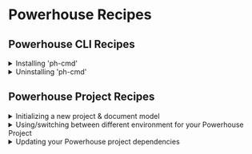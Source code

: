 # Powerhouse Recipes

## Powerhouse CLI Recipes

<details>
<summary>Installing 'ph-cmd'</summary>

# How to Install Powerhouse CLI

## Problem Statement
You need to install the Powerhouse CLI (`ph-cmd`) to create and manage Powerhouse projects.

## Prerequisites
- Node.js installed
- pnpm package manager installed
- Terminal or command prompt access

## Solution

### Step 1: Install the CLI globally
```bash
pnpm install -g ph-cmd
```

### Step 2: Verify the installation
```bash
ph-cmd --version
```

### Optional: Install specific versions
```bash
# For the staging version
pnpm install -g ph-cmd@staging

# For a specific version
pnpm install -g ph-cmd@<version>
```

## Expected Outcome
- Powerhouse CLI (`ph-cmd`) installed globally on your system
- Access to all Powerhouse CLI commands for project creation and management

## Common Issues and Solutions
- Issue: Permission errors during installation
  - Solution: Use `sudo` on Unix-based systems or run as administrator on Windows
- Issue: Version conflicts
  - Solution: Clean your system using the uninstallation recipe before installing a new version

## Related Recipes
- Uninstalling 'ph-cmd'
- Creating a New Document Model
- Initializing a Powerhouse Project

## Further Reading
- [Powerhouse Builder Tools](/docs/academy/Create/BuilderTools)
</details>

<details>
<summary>Uninstalling 'ph-cmd'</summary>

# How to Uninstall Powerhouse CLI

## Problem Statement
You want to start from a clean install with the Powerhouse CLI

## Prerequisites
- Powerhouse CLI (`ph-cmd`) installed
- A terminal or IDE

## Solution

### Step 1: Uninstall `ph-cmd`
```bash
pnpm uninstall -g ph-cmd   
```

### Step 2: Remove the global setups folder 
```bash
rm -rf ~/.ph 
```

## Expected Outcome
- Your system should now be clean from the Powerhouse CLI

## Common Issues and Solutions
- Issue: Version is out of date 
  - Solution: Uninstall and reinstall the Powerhouse CLI

## Related Recipes
- TBD/WIP

## Further Reading
- [Powerhouse Builder Tools](/docs/academy/Create/BuilderTools)
- [Create A New Powerhouse Project](/docs/academy/Create/ToDoList/CreateNewPowerhouseProject)
</details>

## Powerhouse Project Recipes

<details>
<summary>Initializing a new project & document model</summary>

# How to Initialize a new project and document model

## Problem Statement
You need to create a new, empty document model within a Powerhouse project using the local Connect application (Studio mode) to represent a worklfow of business process.

## Prerequisites
- Powerhouse CLI (`ph-cmd`) installed
- A Powerhouse project initialized (see [Initializing a Powerhouse Project Recipe](#powerhouse-cli-recipes)) or follow Step 1 & 2 below.
- Access to a terminal or command prompt
- A web browser

## Solution

### Step 1: Initialize a Powerhouse Project (if needed)
If you haven't already, create a new Powerhouse project:
```bash
ph init
# Follow the prompts to name your project
```

### Step 2: Navigate to Project Directory
Change your current directory to the newly created project folder:
```bash
cd <yourprojectname>
```

### Step 3: Start the Local Connect Application
Run the `connect` command to start the local development environment:
```bash
ph connect
```
Wait for the output indicating the server is running (e.g., `Local: http://localhost:3000/`).

### Step 4: Open Connect in Browser
A browser window should open automatically to `http://localhost:3000/`. If not, navigate there manually.

### Step 5: Access Your Local Drive
Click on your local drive displayed on the Connect interface.

### Step 6: Create the Document Model
In the "New Document" section at the bottom of the page, click the `DocumentModel` button.

## Expected Outcome
- An empty document model is created and opened in the Document Model Editor within the Connect application.
- You are ready to start defining the schema and logic for your new model.

## Common Issues and Solutions
- Issue: `ph connect` command fails.
  - Solution: Ensure `ph-cmd` is installed correctly (`ph-cmd --version`). Check for port conflicts if `3000` is already in use. Make sure you are inside the project directory created by `ph init`.
- Issue: Browser window doesn't open automatically.
  - Solution: Manually open `http://localhost:3000/` in your browser.
- Issue: Cannot find the `DocumentModel` button.
  - Solution: Ensure you have navigated into your local drive within the Connect application first.

## Related Recipes
- Initializing a Powerhouse Project (Covered in Powerhouse CLI Recipes)
- Designing a Document Model Schema (WIP)
- Implementing Document Model Reducers (WIP)

## Further Reading
- [Domain Modeling Guide](/docs/domain-modeling)
- [GraphQL Schema Best Practices](/docs/academy/WorkWithData/GraphQLAtPowerhouse)
</details>

<details>
<summary>Using/switching between different environment for your Powerhouse Project </summary>

The use command allows you to switch between different environments for your Powerhouse project dependencies.

```bash
ph use <environment> [localPath]
``` 
**Available Environments**
- latest - Uses the latest stable version of all Powerhouse packages
- dev - Uses development versions of the packages
- prod - Uses production versions of the packages
- local - Uses local versions of the packages from a specified path

**Examples**

#### Switch to latest stable versions
```bash
ph use latest
``` 

#### Switch to development versions
```bash
ph use dev
``` 

#### Use local versions from a specific path
```bash
ph use local /path/to/local/packages
``` 

#### Use a specific package manager
```bash
ph use latest --package-manager pnpm
``` 

[Content to be added]
</details>

<details>
<summary>Updating your Powerhouse project dependencies</summary>

### The Update Command
The update command allows you to update your Powerhouse dependencies to their latest versions based on the version ranges specified in your package.json.

```bash
ph update [options]
```

**Examples**
#### Update dependencies based on package.json ranges
```bash
ph update
```

#### Force update to latest dev versions
```bash
ph update --force dev
```

#### Force update to latest stable versions
```bash
ph update --force prod
```

#### Use a specific package manager
```bash
ph update --package-manager pnpm
```
</details>